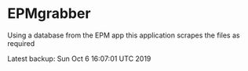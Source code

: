 # EPMgrabber
Using a database from the EPM app this application scrapes the files as required


Latest backup: Sun Oct 6 16:07:01 UTC 2019
